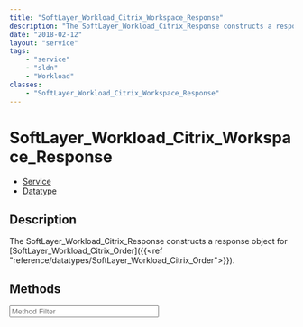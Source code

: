 ```yaml
---
title: "SoftLayer_Workload_Citrix_Workspace_Response"
description: "The SoftLayer_Workload_Citrix_Response constructs a response object for [SoftLayer_Workload_Citrix_Order]({{<ref 'refere... "
date: "2018-02-12"
layout: "service"
tags:
    - "service"
    - "sldn"
    - "Workload"
classes:
    - "SoftLayer_Workload_Citrix_Workspace_Response"
---
```

# SoftLayer_Workload_Citrix_Workspace_Response
<div id='service-datatype'>
    <ul id='sldn-reference-tabs'>
    <li id='service'> <a href='/reference/services/SoftLayer_Workload_Citrix_Workspace_Response' >Service</a></li>    <li id='datatype'> <a href='/reference/datatypes/SoftLayer_Workload_Citrix_Workspace_Response' >Datatype</a></li>
    </ul>
</div>

## Description


The SoftLayer_Workload_Citrix_Response constructs a response object for [SoftLayer_Workload_Citrix_Order]({{<ref "reference/datatypes/SoftLayer_Workload_Citrix_Order">}}). 



        
<div id="properties" class="content service-content">

## Methods

<div class="view-filters">
    <div class="clearfix">
        <div class="search-input-box">
            <input placeholder="Method Filter" onkeyup="titleSearch(inputId='edit-combine', divId='method-div', elementClass='method-row')" 
                type="text" id="edit-combine" value="" size="30" maxlength="128" class="form-text">
        </div>
    </div>
</div>

<div id="method-div">
</div>

</div>

